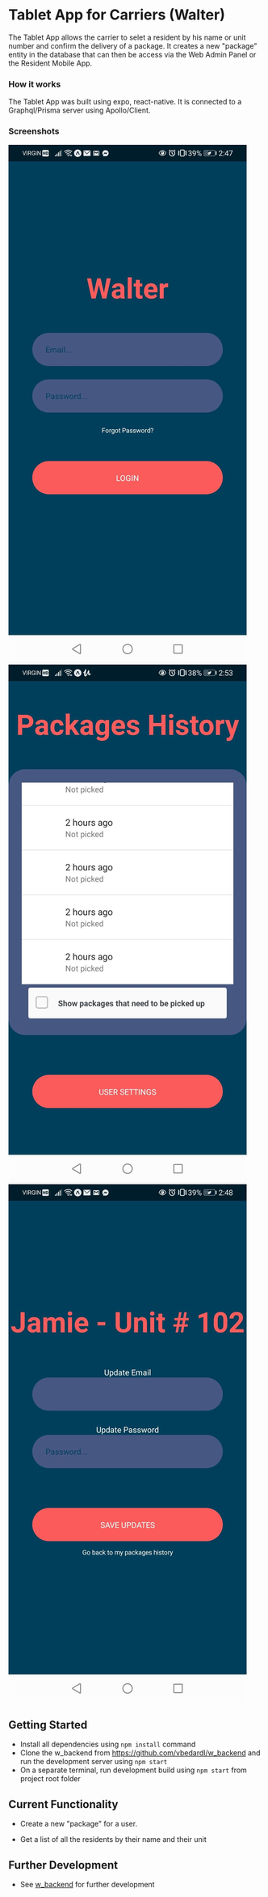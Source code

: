 # Tablet App for Carriers (Walter)

The Tablet App allows the carrier to selet a resident by his name or unit number and confirm the delivery of a package.
It creates a new "package" entity in the database that can then be access via the Web Admin Panel or the Resident Mobile App.

### How it works

The Tablet App was built using expo, react-native. It is connected to a Graphql/Prisma server using Apollo/Client.

### Screenshots

![Login Page](https://github.com/vbedardl/w_frontend_mobile/blob/master/doc/w_login.jpg?raw=true)
![Package History Page](https://github.com/vbedardl/w_frontend_mobile/blob/master/doc/w_package_history.jpg?raw=true)
![USer Settings Page](https://github.com/vbedardl/w_frontend_mobile/blob/master/doc/w_user_settings.jpg?raw=true)

## Getting Started

- Install all dependencies using `npm install` command
- Clone the w_backend from https://github.com/vbedardl/w_backend and run the development server using `npm start`
- On a separate terminal, run development build using `npm start` from project root folder

## Current Functionality

- Create a new "package" for a user.

- Get a list of all the residents by their name and their unit

## Further Development

- See [w_backend](https://github.com/vbedardl/w_backend) for further development
